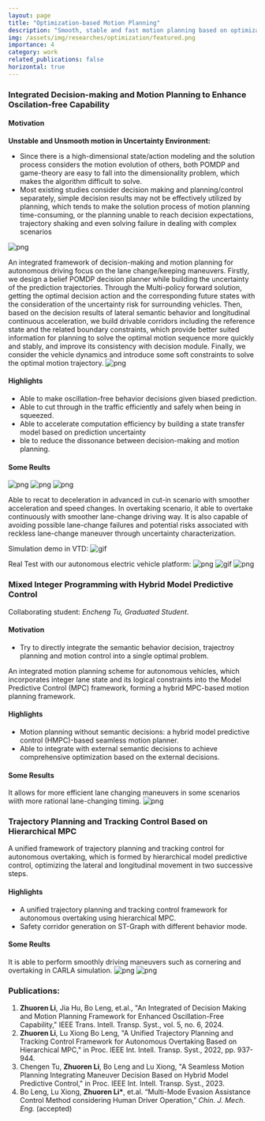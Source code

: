 ```yaml
---
layout: page
title: "Optimization-based Motion Planning"
description: "Smooth, stable and fast motion planning based on optimization-based approaches. (From Sept 2021 to Jun 2023)"
img: /assets/img/researches/optimization/featured.png
importance: 4
category: work
related_publications: false
horizontal: true
---
```


### **Integrated Decision-making and Motion Planning to Enhance Oscilation-free Capability**

#### **Motivation**
**Unstable and Unsmooth motion in Uncertainty Environment:**
- Since there is a high-dimensional state/action modeling and the solution process considers the motion evolution of others, both POMDP and game-theory are easy to fall into the dimensionality problem, which makes the algorithm difficult to solve.
- Most existing studies consider decision making and planning/control separately, simple decision results may not be effectively utilized by planning, which tends to make the solution process of motion planning time-consuming, or the planning unable to reach decision expectations, trajectory shaking and even solving failure in dealing with complex scenarios

![png](/assets/img/researches/optimization/pomdpframe.png) 

An integrated framework of decision-making and motion planning for autonomous driving focus on the lane change/keeping maneuvers. Firstly, we design a belief POMDP decision planner while building the uncertainty of the prediction trajectories. Through the Multi-policy forward solution, getting the optimal decision action and the corresponding future states with the consideration of the uncertainty risk for surrounding vehicles. Then, based on the decision results of lateral semantic behavior and longitudinal continuous acceleration, we build drivable corridors including the reference state and the related boundary constraints, which provide better suited information for planning to solve the optimal motion sequence more quickly and stably, and improve its consistency with decision module. Finally, we consider the vehicle dynamics and introduce some soft constraints to solve the optimal motion trajectory.
![png](/assets/img/researches/optimization/corridor.png)   

#### **Highlights**
- Able to make oscillation-free behavior decisions given biased prediction.
- Able to cut through in the traffic efficiently and safely when being in squeezed. 
- Able to accelerate computation efficiency by building a state transfer model based on prediction uncertainty
- ble to reduce the dissonance between decision-making and motion planning.

#### **Some Reults**
![png](/assets/img/researches/optimization/cutinresult.png)
![png](/assets/img/researches/optimization/overtakeresult11.png)
![png](/assets/img/researches/optimization/overtakeresult12.png)

Able to recat to deceleration in advanced in cut-in scenario with smoother acceleration and speed changes.
In overtaking scenario, it able to overtake continuously with smoother lane-change driving way. It is also capable of avoiding possible lane-change failures and potential risks associated with reckless lane-change maneuver through uncertainty characterization.

Simulation demo in VTD:
![gif](/assets/img/researches/optimization/VTDtestgif.gif)

Real Test with our autonomous electric vehicle platform:
![png](/assets/img/researches/optimization/realtestandvehicle.png)
![gif](/assets/img/researches/optimization/xiqutestgif.gif)
![png](/assets/img/researches/optimization/realresult.png)



### **Mixed Integer Programming with Hybrid Model Predictive Control**
Collaborating student: *Encheng Tu, Graduated Student*.

#### **Motivation**
- Try to directly integrate the semantic behavior decision, trajectroy planning and motion control into a single optimal problem.

An integrated motion planning scheme for autonomous vehicles, which incorporates integer lane state and its logical constraints into the Model Predictive Control (MPC) framework, forming a hybrid MPC-based motion planning framework. 

#### **Highlights**
- Motion planning without semantic decisions: a hybrid model predictive control (HMPC)-based seamless motion planner.
- Able to integrate with external semantic decisions to achieve comprehensive optimization based on the external decisions.

#### **Some Results**
It allows for more efficient lane changing maneuvers in some scenarios wiith more rational lane-changing timing.
![png](/assets/img/researches/optimization/HMPCresult.png)

### **Trajectory Planning and Tracking Control Based on Hierarchical MPC**

A unified framework of trajectory planning and tracking control for autonomous overtaking, which is formed by hierarchical model predictive control, optimizing the lateral and longitudinal movement in two successive steps.

#### **Highlights**
- A unified trajectory planning and tracking control framework for autonomous overtaking using hierarchical MPC.
- Safety corridor generation on ST-Graph with different behavior mode.

#### **Some Reults**
It is able to perform smoothly driving maneuvers such as cornering and overtaking in CARLA simulation.
![png](/assets/img/researches/optimization/MPC1.png)
![png](/assets/img/researches/optimization/MPC2.png)

### **Publications:**
1. **Zhuoren Li**, Jia Hu, Bo Leng, et.al., "An Integrated of Decision Making and Motion Planning Framework for Enhanced Oscillation-Free Capability," IEEE Trans. Intell. Transp. Syst., vol. 5, no. 6, 2024.
2. **Zhuoren Li**, Lu Xiong Bo Leng, "A Unified Trajectory Planning and Tracking Control Framework for Autonomous Overtaking Based on Hierarchical MPC," in Proc. IEEE Int. Intell. Transp. Syst., 2022, pp. 937-944.
3. Chengen Tu, **Zhuoren Li**, Bo Leng and Lu Xiong, "A Seamless Motion Planning Integrating Maneuver Decision Based on Hybrid Model Predictive Control," in Proc. IEEE Int. Intell. Transp. Syst., 2023.
4. Bo Leng, Lu Xiong, **Zhuoren Li\***, et.al. “Multi-Mode Evasion Assistance Control Method considering Human Driver Operation,” *Chin. J. Mech. Eng.* (accepted)
<!-- ### **Submitted/In Progress:** -->
